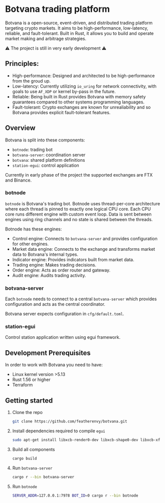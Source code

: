 # Botvana trading platform

Botvana is a open-source, event-driven, and distributed trading platform targeting
crypto markets. It aims to be high-performance, low-latency, reliable, and
fault-tolerant. Built in Rust, it allows you to build and operate market making
and arbitrage strategies.

⚠️ The project is still in very early development ⚠️

## Principles:

-   High-performance: Designed and architected to be high-performance from the
    groud up.
-   Low-latency: Currently utilizing `io_uring` for network connectivity, with
    goals to use `AF_XDP` or kernel by-pass in the future.
-   Reliable: Being built in Rust provides Botvana with  memory safety guarantees
    compared to other systems programming languages.
-   Fault-tolerant: Crypto exchanges are known for unrealiability and so Botvana
    provides explicit fault-tolerant features.

## Overview

Botvana is split into these components:

-   `botnode`: trading bot
-   `botvana-server`: coordination server
-   `botvana`: shared platform definitions
-   `station-egui`: control application

Currently in early phase of the project the supported exchanges are FTX and
Binance.

### botnode

`botnode` is Botvana's trading bot. Botnode uses thread-per-core architecture where
each thread is pinned to exactly one logical CPU core. Each CPU core runs different
engine with custom event loop. Data is sent between engines using ring
channels and no state is shared between the threads.

Botnode has these engines:

- Control engine: Connects to `botvana-server` and provides configuration for
  other engines.
- Market data engine: Connects to the exchange and transforms market data to
  Botvana's internal types.
- Indicator engine: Provides indicators built from market data.
- Trading engine: Makes trading decisions.
- Order engine: Acts as order router and gateway.
- Audit engine: Audits trading activity.

### botvana-server

Each `botnode` needs to connect to a central `botvana-server` which provides
configuration and acts as the central coordinator.

Botvana server expects configuration in `cfg/default.toml`.

### station-egui

Control station application written using egui framework.

## Development Prerequisites

In order to work with Botvana you need to have:

-   Linux kernel version >5.13
-   Rust 1.56 or higher
-   Terraform

## Getting started

1.  Clone the repo
    ```sh
    git clone https://github.com/featherenvy/botvana.git
    ```
2.  Install dependencies required to compile `egui`
    ```sh
    sudo apt-get install libxcb-render0-dev libxcb-shape0-dev libxcb-xfixes0-dev libspeechd-dev libxkbcommon-dev libssl-dev
    ```
3.  Build all components
    ```sh
    cargo build
    ```
4.  Run `botvana-server`
    ```sh
    cargo r --bin botvana-server
    ```
5.  Run `botnode`
    ```sh
    SERVER_ADDR=127.0.0.1:7978 BOT_ID=0 cargo r --bin botnode
    ```
